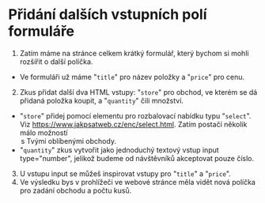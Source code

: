 Přidání dalších vstupních polí formuláře
========================================

1. Zatím máme na stránce celkem krátký formulář, který bychom si mohli rozšířit o další políčka.
- Ve formuláři už máme "``title``" pro název položky a "``price``" pro cenu.
2. Zkus přidat další dva HTML vstupy: "``store``" pro obchod, ve kterém se dá přidaná položka koupit, a "``quantity``" čili množství.
- "``store``" přidej pomocí elementu pro rozbalovací nabídku typu "``select``". Viz https://www.jakpsatweb.cz/enc/select.html. Zatím postačí několik málo možností <option> s Tvými oblíbenými obchody.
- "``quantity``" zkus vytvořit jako jednoduchý textový vstup input type="number", jelikož budeme od návštěvníků akceptovat pouze číslo.
3. U vstupu input se můžeš inspirovat vstupy pro "``title``" a "``price``".
4. Ve výsledku bys v prohlížeči ve webové stránce měla vidět nová políčka pro zadání obchodu a počtu kusů.
